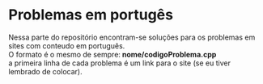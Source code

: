 # Problemas em portugês<br>
Nessa parte do repositório encontram-se soluções para os problemas em sites com conteudo em português.<br>
O formato é o mesmo de sempre:<b> nome/codigoProblema.cpp</b><br>
a primeira linha de cada problema é um link para o site (se eu tiver lembrado de colocar). 

